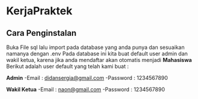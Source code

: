 # KerjaPraktek
## Cara Penginstalan
Buka File sql lalu import pada database yang anda punya dan sesuaikan namanya dengan .env
Pada database ini kita buat default user admin dan wakil ketua, karena jika anda mendaftar akan otomatis menjadi **Mahasiswa**
Berikut adalah user default yang telah kami buat :

**Admin**
-Email : didansergia@gmail.com
-Password : 1234567890

**Wakil Ketua**
-Email : naon@gmail.com
-Password : 1234567890
